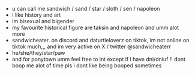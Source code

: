 - u can call me sandwich / sand / star / sloth / sen / napoleon
- i like history and art
- im bisexual and bigender
- my favourite historical figure are taksin and napoleon and umm alot more
- sandwicheater. on discord and daturtleloverz on tiktok, im not online on tiktok much,,, and im very active on X / twitter @sandwicheaterr
- he/she/they/star/paw
- and for ponytown umm feel free to int except if i have dni/dniuf !! dont boop me alot of time pls i dont like being booped sometimes

